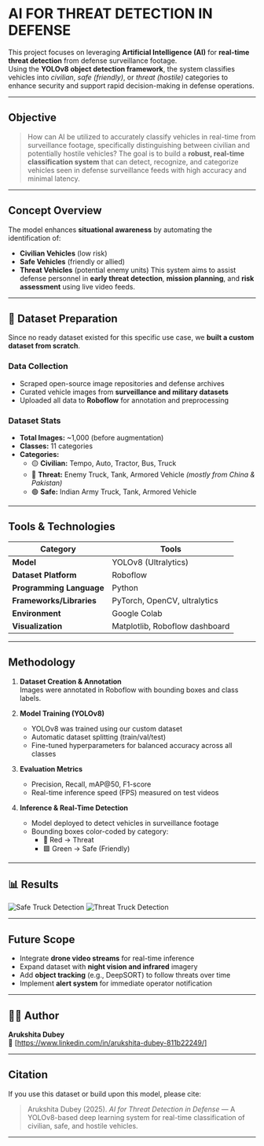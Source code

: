 # AI FOR THREAT DETECTION IN DEFENSE
This project focuses on leveraging **Artificial Intelligence (AI)** for **real-time threat detection** from defense surveillance footage.  
Using the **YOLOv8 object detection framework**, the system classifies vehicles into *civilian*, *safe (friendly)*, or *threat (hostile)* categories to enhance security and support rapid decision-making in defense operations.

---

## Objective
> How can AI be utilized to accurately classify vehicles in real-time from surveillance footage, specifically distinguishing between civilian and potentially hostile vehicles?
The goal is to build a **robust, real-time classification system** that can detect, recognize, and categorize vehicles seen in defense surveillance feeds with high accuracy and minimal latency.

---
## Concept Overview
The model enhances **situational awareness** by automating the identification of:
- **Civilian Vehicles** (low risk)
- **Safe Vehicles** (friendly or allied)
- **Threat Vehicles** (potential enemy units)
This system aims to assist defense personnel in **early threat detection**, **mission planning**, and **risk assessment** using live video feeds.

---

## 📂 Dataset Preparation
Since no ready dataset existed for this specific use case, we **built a custom dataset from scratch**.

### **Data Collection**
- Scraped open-source image repositories and defense archives  
- Curated vehicle images from **surveillance and military datasets**  
- Uploaded all data to **Roboflow** for annotation and preprocessing

### **Dataset Stats**
- **Total Images:** ~1,000 (before augmentation)  
- **Classes:** 11 categories  
- **Categories:**
  - 🟡 **Civilian:** Tempo, Auto, Tractor, Bus, Truck  
  - 🔴 **Threat:** Enemy Truck, Tank, Armored Vehicle *(mostly from China & Pakistan)*  
  - 🟢 **Safe:** Indian Army Truck, Tank, Armored Vehicle

---

## Tools & Technologies

| Category | Tools |
|-----------|-------|
| **Model** | YOLOv8 (Ultralytics) |
| **Dataset Platform** | Roboflow |
| **Programming Language** | Python |
| **Frameworks/Libraries** | PyTorch, OpenCV, ultralytics |
| **Environment** | Google Colab |
| **Visualization** | Matplotlib, Roboflow dashboard |

---

##  Methodology
1. **Dataset Creation & Annotation**  
   Images were annotated in Roboflow with bounding boxes and class labels.

2. **Model Training (YOLOv8)**  
   - YOLOv8 was trained using our custom dataset  
   - Automatic dataset splitting (train/val/test)  
   - Fine-tuned hyperparameters for balanced accuracy across all classes  

3. **Evaluation Metrics**  
   - Precision, Recall, mAP@50, F1-score  
   - Real-time inference speed (FPS) measured on test videos

4. **Inference & Real-Time Detection**  
   - Model deployed to detect vehicles in surveillance footage  
   - Bounding boxes color-coded by category:
     - 🔴 Red → Threat
     - 🟩 Green → Safe (Friendly)

---

## 📊 Results

![Safe Truck Detection]("C:\Users\ArukshitaDubey\Downloads\Picture1.jpg")
![Threat Truck Detection]("C:\Users\ArukshitaDubey\Downloads\Picture2.jpg")


---

## Future Scope
- Integrate **drone video streams** for real-time inference  
- Expand dataset with **night vision and infrared** imagery  
- Add **object tracking** (e.g., DeepSORT) to follow threats over time  
- Implement **alert system** for immediate operator notification  

---

## 🧑‍💻 Author

**Arukshita Dubey**   
📧 [https://www.linkedin.com/in/arukshita-dubey-811b22249/]

---

## Citation
If you use this dataset or build upon this model, please cite:  
> Arukshita Dubey (2025). *AI for Threat Detection in Defense* — A YOLOv8-based deep learning system for real-time classification of civilian, safe, and hostile vehicles.

---

